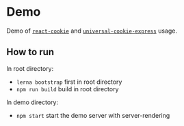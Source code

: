 # Demo

Demo of [`react-cookie`](../react-cookie) and [`universal-cookie-express`](../universal-cookie-express) usage.

## How to run

In root directory:

- `lerna bootstrap` first in root directory
- `npm run build` build in root directory

In demo directory:

- `npm start` start the demo server with server-rendering
